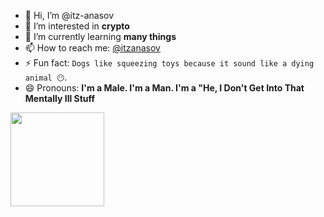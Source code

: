 - 👋 Hi, I’m @itz-anasov
- 👀 I’m interested in **crypto**
- 🌱 I’m currently learning **many things**
- 📫 How to reach me: [@itzanasov](https://itzanasov.t.me)
- ⚡ Fun fact: `Dogs like squeezing toys because it sound like a dying animal 😶`.
- 😄 Pronouns: **I'm a Male. I'm a Man. I'm a "He, I Don't Get Into That Mentally Ill Stuff**
<img src="https://i.kym-cdn.com/entries/icons/original/000/042/433/imahe.jpg" height="150px"/>

